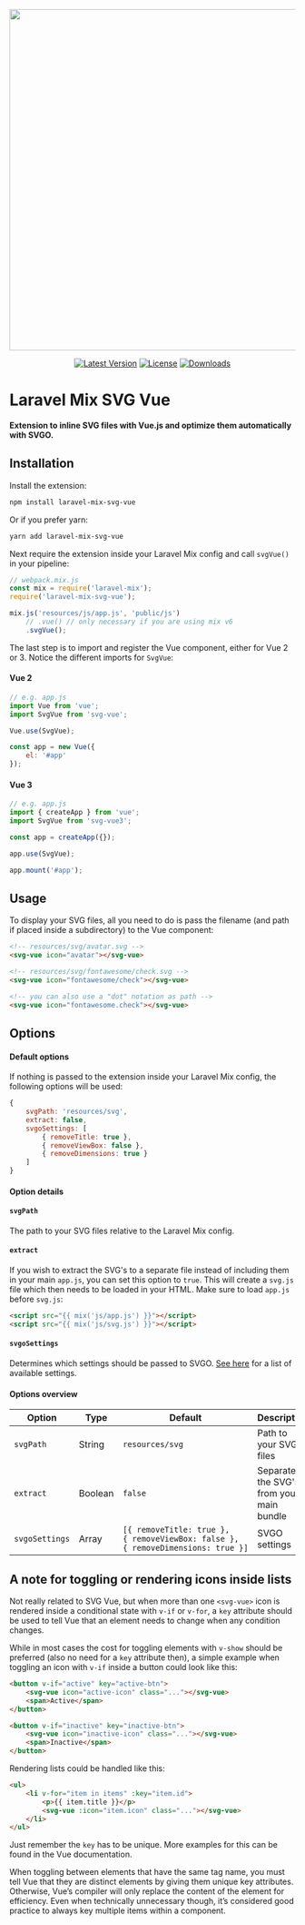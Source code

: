 <p align="center">
    <img src="https://raw.githubusercontent.com/danielstgt/laravel-mix-svg-vue/master/art/logo.svg" width="600">
</p>

<p align="center">
    <a href="https://www.npmjs.com/package/laravel-mix-svg-vue"><img src="https://img.shields.io/npm/v/laravel-mix-svg-vue.svg?color=blue" alt="Latest Version"></a>
    <a href="https://www.npmjs.com/package/laravel-mix-svg-vue"><img src="https://img.shields.io/npm/l/laravel-mix-svg-vue.svg?color=blueviolet" alt="License"></a>
    <a href="https://npmcharts.com/compare/laravel-mix-svg-vue?minimal=true"><img src="https://img.shields.io/npm/dm/laravel-mix-svg-vue.svg" alt="Downloads"></a>
</p>

# Laravel Mix SVG Vue

**Extension to inline SVG files with Vue.js and optimize them automatically with SVGO.**

## Installation

Install the extension:

```sh
npm install laravel-mix-svg-vue
```

Or if you prefer yarn:

```sh
yarn add laravel-mix-svg-vue
```

Next require the extension inside your Laravel Mix config and call `svgVue()` in your pipeline:

```js
// webpack.mix.js
const mix = require('laravel-mix');
require('laravel-mix-svg-vue');

mix.js('resources/js/app.js', 'public/js')
    // .vue() // only necessary if you are using mix v6
    .svgVue();
```

The last step is to import and register the Vue component, either for Vue 2 or 3. Notice the different imports for `SvgVue`:

#### Vue 2

```js
// e.g. app.js
import Vue from 'vue';
import SvgVue from 'svg-vue';

Vue.use(SvgVue);

const app = new Vue({
    el: '#app'
});
```

#### Vue 3

```js
// e.g. app.js
import { createApp } from 'vue';
import SvgVue from 'svg-vue3';

const app = createApp({});

app.use(SvgVue);

app.mount('#app');
```

## Usage

To display your SVG files, all you need to do is pass the filename (and path if placed inside a subdirectory) to the Vue component:

```html
<!-- resources/svg/avatar.svg -->
<svg-vue icon="avatar"></svg-vue>

<!-- resources/svg/fontawesome/check.svg -->
<svg-vue icon="fontawesome/check"></svg-vue>

<!-- you can also use a "dot" notation as path -->
<svg-vue icon="fontawesome.check"></svg-vue>
```

## Options

#### Default options

If nothing is passed to the extension inside your Laravel Mix config, the following options will be used:

```js
{
    svgPath: 'resources/svg',
    extract: false,
    svgoSettings: [
        { removeTitle: true },
        { removeViewBox: false },
        { removeDimensions: true }
    ]
}
```

#### Option details

#### `svgPath`

The path to your SVG files relative to the Laravel Mix config.

#### `extract`

If you wish to extract the SVG's to a separate file instead of including them in your main `app.js`, you can set this option to `true`. This will create a `svg.js` file which then needs to be loaded in your HTML. Make sure to load `app.js` before `svg.js`:

```html
<script src="{{ mix('js/app.js') }}"></script>
<script src="{{ mix('js/svg.js') }}"></script>
```

#### `svgoSettings`

Determines which settings should be passed to SVGO. [See here](https://github.com/svg/svgo#what-it-can-do) for a list of available settings.

#### Options overview

Option | Type | Default | Description
---|---|---|---
`svgPath` | String | `resources/svg` | Path to your SVG files
`extract` | Boolean | `false` | Separate the SVG's from your main bundle
`svgoSettings` | Array | <code>[{&nbsp;removeTitle:&nbsp;true&nbsp;}, {&nbsp;removeViewBox:&nbsp;false&nbsp;}, {&nbsp;removeDimensions:&nbsp;true&nbsp;}]</code> | SVGO settings

## A note for toggling or rendering icons inside lists

Not really related to SVG Vue, but when more than one `<svg-vue>` icon is rendered inside a conditional state with `v-if` or `v-for`, a `key` attribute should be used to tell Vue that an element needs to change when any condition changes.

While in most cases the cost for toggling elements with `v-show` should be preferred (also no need for a `key` attribute then), a simple example when toggling an icon with `v-if` inside a button could look like this:

```html
<button v-if="active" key="active-btn">
    <svg-vue icon="active-icon" class="..."></svg-vue>
    <span>Active</span>
</button>

<button v-if="inactive" key="inactive-btn">
    <svg-vue icon="inactive-icon" class="..."></svg-vue>
    <span>Inactive</span>
</button>
```

Rendering lists could be handled like this:

```html
<ul>
    <li v-for="item in items" :key="item.id">
        <p>{{ item.title }}</p>
        <svg-vue :icon="item.icon" class="..."></svg-vue>
    </li>
</ul>
```

Just remember the `key` has to be unique. More examples for this can be found in the Vue documentation.

When toggling between elements that have the same tag name, you must tell Vue that they are distinct elements by giving them unique key attributes. Otherwise, Vue’s compiler will only replace the content of the element for efficiency. Even when technically unnecessary though, it’s considered good practice to always key multiple items within a component.
